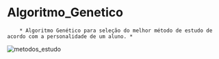 # Algoritmo_Genetico
        * Algoritmo Genético para seleção do melhor método de estudo de acordo com a personalidade de um aluno. *


![metodos_estudo](https://user-images.githubusercontent.com/62016520/233133114-374dfde0-d2a1-44a2-af6a-fcee9f123d30.jpg)
